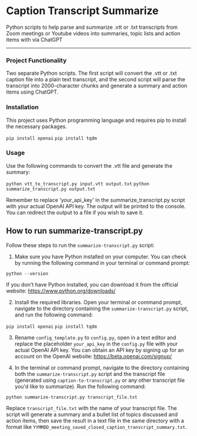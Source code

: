 # Caption Transcript Summarize
 Python scripts to help parse and summarize .vtt or .txt transcripts from Zoom meetings or Youtube videos into summaries, topic lists and action items with via ChatGPT

---
### Project Functionality
Two separate Python scripts. The first script will convert the .vtt or .txt caption file into a plain text transcript, and the second script will parse the transcript into 2000-character chunks and generate a summary and action items using ChatGPT.

### Installation
This project uses Python programming language and requires pip to install the necessary packages. 

```pip install openai```
```pip install tqdm```

### Usage
Use the following commands to convert the .vtt file and generate the summary:

```python vtt_to_transcript.py input.vtt output.txt```
```python summarize_transcript.py output.txt```

Remember to replace 'your_api_key' in the summarize_transcript.py script with your actual OpenAI API key. The output will be printed to the console. You can redirect the output to a file if you wish to save it.
 
## How to run summarize-transcript.py

Follow these steps to run the `summarize-transcript.py` script:

1. Make sure you have Python installed on your computer. You can check by running the following command in your terminal or command prompt:

```python --version```

If you don't have Python installed, you can download it from the official website: https://www.python.org/downloads/

2. Install the required libraries. Open your terminal or command prompt, navigate to the directory containing the `summarize-transcript.py` script, and run the following command:

```pip install openai```
```pip install tqdm```

3. Rename `config_template.py` to `config.py`, open in a text editor and replace the placeholder `your_api_key` in the `config.py` file with your actual OpenAI API key. You can obtain an API key by signing up for an account on the OpenAI website: https://beta.openai.com/signup/

4. In the terminal or command prompt, navigate to the directory containing both the `summarize-transcript.py` script and the transcript file (generated using `caption-to-transcript.py` or any other transcript file you'd like to summarize). Run the following command:

```python summarize-transcript.py transcript_file.txt```

Replace `transcript_file.txt` with the name of your transcript file. The script will generate a summary and a bullet list of topics discussed and action items, then save the result in a text file in the same directory with a format like `YYMMDD_meeting_saved_closed_caption_transcript_summary.txt`.
